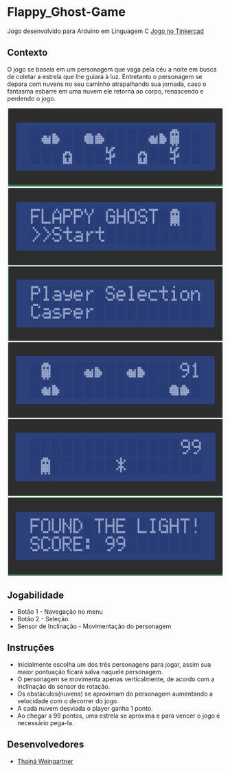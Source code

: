 # Flappy_Ghost-Game
Jogo desenvolvido para Arduino em Linguagem C
[Jogo no Tinkercad][tinkercad]


## Contexto
O jogo se baseia em um personagem que vaga pela céu a noite em busca de coletar a estrela que lhe guiará à luz. Entretanto o personagem se depara com nuvens no seu caminho atrapalhando sua jornada, caso o fantasma esbarre em uma nuvem ele retorna ao 
corpo, renascendo e perdendo o jogo.

<p align="center">
<img src="Prints/tela1.png" width="500">
<img src="Prints/tela2.png" width="500">
<img src="Prints/tela3.png" width="500">
<img src="Prints/tela4.png" width="500">
<img src="Prints/tela5.png" width="500">
<img src="Prints/tela6.png" width="500">
</p>

## Jogabilidade
* Botão 1 - Navegação no menu
* Botão 2 - Seleção
* Sensor de Inclinação - Movimentação do personagem


## Instruções
* Inicialmente escolha um dos três personagens para jogar, assim sua maior pontuação ficará salva naquele personagem.
* O personagem se movimenta apenas verticalmente, de acordo com a inclinação do sensor de rotação. 
* Os obstáculos(nuvens) se aproximam do personagem aumentando a velocidade com o decorrer do jogo.
* A cada nuvem desviada o player ganha 1 ponto.
* Ao chegar a 99 pontos, uma estrela se aproxima e para vencer o jogo é necessário pega-la.


## Desenvolvedores
* [Thainá Weingartner][thaina]

[tinkercad]:https://www.tinkercad.com/things/hMk3Oi6fhR6
[thaina]:https://github.com/thainaweingartner
